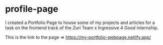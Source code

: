 # profile-page
I created a Portfolio Page to house some of my projects and articles for a task on the frontend track of the Zuri Team x Ingressive 4 Good internship.

This is the link to the page => https://my-portfolio-webpage.netlify.app/
